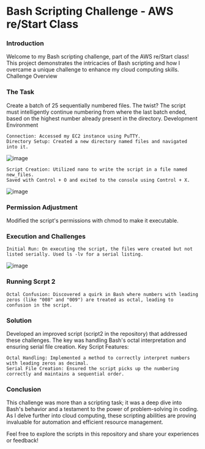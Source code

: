 # **Bash Scripting Challenge - AWS re/Start Class**

### **Introduction**

Welcome to my Bash scripting challenge, part of the AWS re/Start class! This project demonstrates the intricacies of Bash scripting and how I overcame a unique challenge to enhance my cloud computing skills.
Challenge Overview

### **The Task**

Create a batch of 25 sequentially numbered files. The twist? The script must intelligently continue numbering from where the last batch ended, based on the highest number already present in the directory.
Development Environment

    Connection: Accessed my EC2 instance using PuTTY.
    Directory Setup: Created a new directory named files and navigated into it.
    

![image](https://github.com/antznette/Bash-Scripting_challenge/assets/85882006/19b74b63-99cc-4bcb-8e64-dec4f324a887)

    Script Creation: Utilized nano to write the script in a file named new_files.
    Saved with Control + O and exited to the console using Control + X.

![image](https://github.com/antznette/Bash-Scripting_challenge/assets/85882006/4c95a83d-00d9-406b-9cce-47156d4d62d0)


 
### **Permission Adjustment**

Modified the script's permissions with chmod to make it executable.

### **Execution and Challenges**

    Initial Run: On executing the script, the files were created but not listed serially. Used ls -lv for a serial listing.
    

![image](https://github.com/antznette/Bash-Scripting_challenge/assets/85882006/fb594967-ee0c-4a48-885a-c574f1993d8e)


### **Running Scrpt 2**

    Octal Confusion: Discovered a quirk in Bash where numbers with leading zeros (like "008" and "009") are treated as octal, leading to confusion in the script.

### **Solution**

Developed an improved script (script2 in the repository) that addressed these challenges. The key was handling Bash's octal interpretation and ensuring serial file creation.
Key Script Features:

    Octal Handling: Implemented a method to correctly interpret numbers with leading zeros as decimal.
    Serial File Creation: Ensured the script picks up the numbering correctly and maintains a sequential order.

### **Conclusion**

This challenge was more than a scripting task; it was a deep dive into Bash's behavior and a testament to the power of problem-solving in coding. As I delve further into cloud computing, these scripting abilities are proving invaluable for automation and efficient resource management.

Feel free to explore the scripts in this repository and share your experiences or feedback!

